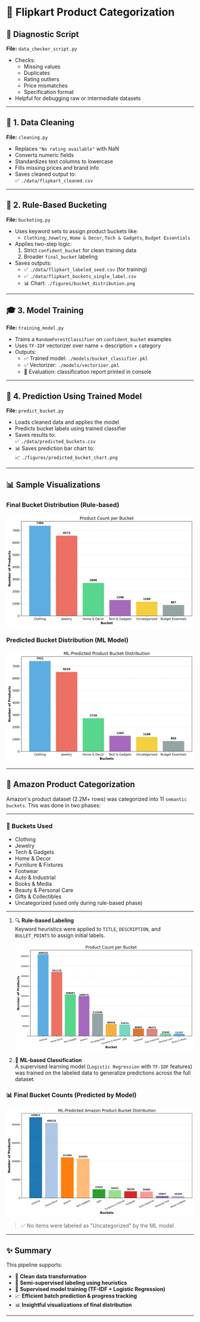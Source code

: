 # 🛒 Flipkart Product Categorization


## 🧪 Diagnostic Script

**File:** `data_checker_script.py`

- Checks:
  - Missing values
  - Duplicates
  - Rating outliers
  - Price mismatches
  - Specification format
- Helpful for debugging raw or intermediate datasets


---

## 🧼 1. Data Cleaning

**File:** `cleaning.py`

- Replaces `"No rating available"` with NaN
- Converts numeric fields
- Standardizes text columns to lowercase
- Fills missing prices and brand info
- Saves cleaned output to:  
  ✅ `./data/flipkart_cleaned.csv`

---

## 🧠 2. Rule-Based Bucketing

**File:** `bucketing.py`

- Uses keyword sets to assign product buckets like:
  - `Clothing`, `Jewelry`, `Home & Decor`, `Tech & Gadgets`, `Budget Essentials`
- Applies two-step logic:
  1. Strict `confident_bucket` for clean training data
  2. Broader `final_bucket` labeling
- Saves outputs:
  - ✅ `./data/flipkart_labeled_seed.csv` (for training)
  - ✅ `./data/flipkart_buckets_single_label.csv`
  - 📊 Chart: `./figures/bucket_distribution.png`


---

## 🎓 3. Model Training

**File:** `training_model.py`

- Trains a `RandomForestClassifier` on `confident_bucket` examples
- Uses `TF-IDF` vectorizer over name + description + category
- Outputs:
  - ✅ Trained model: `./models/bucket_classifier.pkl`
  - ✅ Vectorizer: `./models/vectorizer.pkl`
  - 🧪 Evaluation: classification report printed in console

---

## 🚀 4. Prediction Using Trained Model

**File:** `predict_bucket.py`

- Loads cleaned data and applies the model
- Predicts bucket labels using trained classifier
- Saves results to:  
  ✅ `./data/predicted_buckets.csv`
- 📊 Saves prediction bar chart to:  
  📈 `./figures/predicted_bucket_chart.png`

---

## 📊 Sample Visualizations

### Final Bucket Distribution (Rule-based)
![Rule-based Buckets](./figures/flipkart/bucket_distribution.png)

### Predicted Bucket Distribution (ML Model)
![Predicted Buckets](./figures/flipkart/bucket_prediction.png)


---


## 🛒 Amazon Product Categorization

Amazon's product dataset (2.2M+ rows) was categorized into 11 `semantic buckets`. This was done in two phases:

---

### 🧠 Buckets Used

- Clothing  
- Jewelry  
- Tech & Gadgets  
- Home & Decor  
- Furniture & Fixtures  
- Footwear  
- Auto & Industrial  
- Books & Media  
- Beauty & Personal Care  
- Gifts & Collectibles  
- Uncategorized (used only during rule-based phase)

---

1. 🔍 **Rule-based Labeling**  
   Keyword heuristics were applied to `TITLE`, `DESCRIPTION`, and `BULLET_POINTS` to assign initial labels.

   ![Destributed Buckets](./figures/amazon/bucket_distribution.png)

2. 🤖 **ML-based Classification**  
   A supervised learning model (`Logistic Regression` with `TF-IDF` features) was trained on the labeled data to generalize predictions across the full dataset.


### 📊 Final Bucket Counts (Predicted by Model)


![ML-Predicted Buckets](./figures/amazon/bucket_prediction.png)


> ✅ No items were labeled as "Uncategorized" by the ML model.


---

## ✨ Summary

This pipeline supports:

- 🧹 **Clean data transformation**
- 🧠 **Semi-supervised labeling using heuristics**
- 🤖 **Supervised model training (TF-IDF + Logistic Regression)**
- 📈 **Efficient batch prediction & progress tracking**
- 📊 **Insightful visualizations of final distribution**

---
